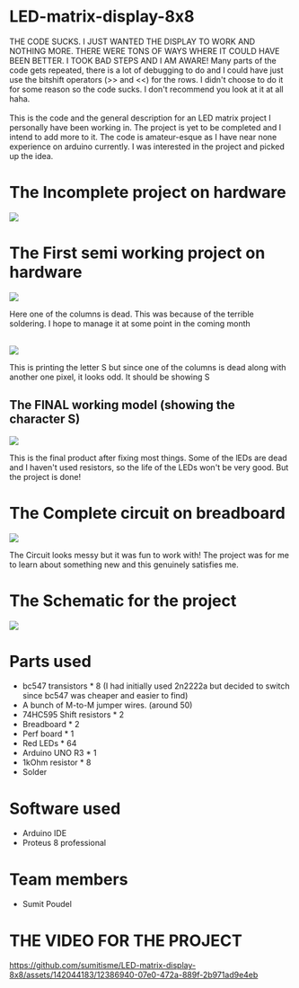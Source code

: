 # LED-matrix-display-8x8
THE CODE SUCKS. I JUST WANTED THE DISPLAY TO WORK AND NOTHING MORE. THERE WERE TONS OF WAYS WHERE IT COULD HAVE BEEN BETTER. I TOOK BAD STEPS AND I AM AWARE! Many parts of the code gets repeated, there is a lot of debugging to do and I could have just use the bitshift operators (>> and <<) for the rows. I didn't choose to do it for some reason so the code sucks. I don't recommend you look at it at all haha. <br><br> 
This is the code and the general description for an LED matrix project I personally have been working in. The project is yet to be completed and I intend to add more to it. The code is amateur-esque as I have near none experience on arduino currently. I was interested in the project and picked up the idea.

# The Incomplete project on hardware
<img src = "img/project image.jpg">

# The First semi working project on hardware
<img src = "img/project image3.jpg">
<p>Here one of the columns is dead. This was because of the terrible soldering. I hope to manage it at some point in the coming month</p>
<br>
<img src = "img/S test 1.jpg">
<p>This is printing the letter S but since one of the columns is dead along with another one pixel, it looks odd. It should be showing S</p>

## The FINAL working model (showing the character S)
<img src = "img/final project.jpg">
<p>This is the final product after fixing most things. Some of the lEDs are dead and I haven't used resistors, so the life of the LEDs won't be very good. But the project is done!</p>

# The Complete circuit on breadboard
<img src = "img/circuit on breadboard.jpg">
<p>The Circuit looks messy but it was fun to work with! The project was for me to learn about something new and this genuinely satisfies me.</p>

# The Schematic for the project
<img src = "img/Schematic update1.jpg">

# Parts used
* bc547 transistors * 8 (I had initially used 2n2222a but decided to switch since bc547 was cheaper and easier to find)
* A bunch of M-to-M jumper wires. (around 50)
* 74HC595 Shift resistors * 2
* Breadboard * 2
* Perf board * 1
* Red LEDs * 64
* Arduino UNO R3 * 1
* 1kOhm resistor * 8
* Solder

# Software used
* Arduino IDE
* Proteus 8 professional

# Team members
* Sumit Poudel

# THE VIDEO FOR THE PROJECT 
https://github.com/sumitisme/LED-matrix-display-8x8/assets/142044183/12386940-07e0-472a-889f-2b971ad9e4eb


